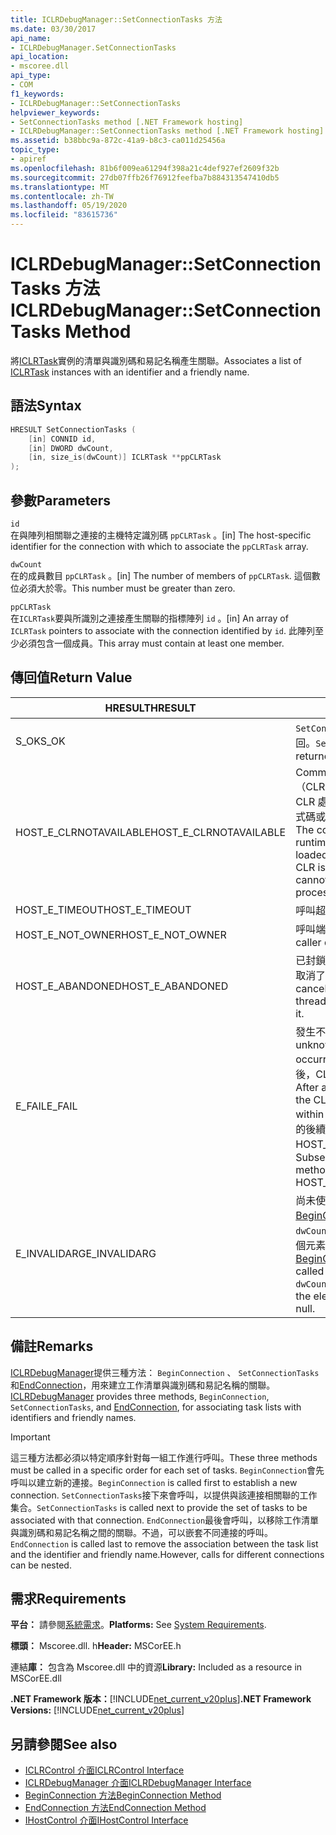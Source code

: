 ```yaml
---
title: ICLRDebugManager::SetConnectionTasks 方法
ms.date: 03/30/2017
api_name:
- ICLRDebugManager.SetConnectionTasks
api_location:
- mscoree.dll
api_type:
- COM
f1_keywords:
- ICLRDebugManager::SetConnectionTasks
helpviewer_keywords:
- SetConnectionTasks method [.NET Framework hosting]
- ICLRDebugManager::SetConnectionTasks method [.NET Framework hosting]
ms.assetid: b38bbc9a-872c-41a9-b8c3-ca011d25456a
topic_type:
- apiref
ms.openlocfilehash: 81b6f009ea61294f398a21c4def927ef2609f32b
ms.sourcegitcommit: 27db07ffb26f76912feefba7b884313547410db5
ms.translationtype: MT
ms.contentlocale: zh-TW
ms.lasthandoff: 05/19/2020
ms.locfileid: "83615736"
---
```

# <a name="iclrdebugmanagersetconnectiontasks-method"></a><span data-ttu-id="64e65-102">ICLRDebugManager::SetConnectionTasks 方法</span><span class="sxs-lookup"><span data-stu-id="64e65-102">ICLRDebugManager::SetConnectionTasks Method</span></span>
<span data-ttu-id="64e65-103">將[ICLRTask](iclrtask-interface.md)實例的清單與識別碼和易記名稱產生關聯。</span><span class="sxs-lookup"><span data-stu-id="64e65-103">Associates a list of [ICLRTask](iclrtask-interface.md) instances with an identifier and a friendly name.</span></span>  
  
## <a name="syntax"></a><span data-ttu-id="64e65-104">語法</span><span class="sxs-lookup"><span data-stu-id="64e65-104">Syntax</span></span>  
  
```cpp  
HRESULT SetConnectionTasks (  
    [in] CONNID id,  
    [in] DWORD dwCount,  
    [in, size_is(dwCount)] ICLRTask **ppCLRTask  
);  
```  
  
## <a name="parameters"></a><span data-ttu-id="64e65-105">參數</span><span class="sxs-lookup"><span data-stu-id="64e65-105">Parameters</span></span>  
 `id`  
 <span data-ttu-id="64e65-106">在與陣列相關聯之連接的主機特定識別碼 `ppCLRTask` 。</span><span class="sxs-lookup"><span data-stu-id="64e65-106">[in] The host-specific identifier for the connection with which to associate the `ppCLRTask` array.</span></span>  
  
 `dwCount`  
 <span data-ttu-id="64e65-107">在的成員數目 `ppCLRTask` 。</span><span class="sxs-lookup"><span data-stu-id="64e65-107">[in] The number of members of `ppCLRTask`.</span></span> <span data-ttu-id="64e65-108">這個數位必須大於零。</span><span class="sxs-lookup"><span data-stu-id="64e65-108">This number must be greater than zero.</span></span>  
  
 `ppCLRTask`  
 <span data-ttu-id="64e65-109">在`ICLRTask`要與所識別之連接產生關聯的指標陣列 `id` 。</span><span class="sxs-lookup"><span data-stu-id="64e65-109">[in] An array of `ICLRTask` pointers to associate with the connection identified by `id`.</span></span> <span data-ttu-id="64e65-110">此陣列至少必須包含一個成員。</span><span class="sxs-lookup"><span data-stu-id="64e65-110">This array must contain at least one member.</span></span>  
  
## <a name="return-value"></a><span data-ttu-id="64e65-111">傳回值</span><span class="sxs-lookup"><span data-stu-id="64e65-111">Return Value</span></span>  
  
|<span data-ttu-id="64e65-112">HRESULT</span><span class="sxs-lookup"><span data-stu-id="64e65-112">HRESULT</span></span>|<span data-ttu-id="64e65-113">說明</span><span class="sxs-lookup"><span data-stu-id="64e65-113">Description</span></span>|  
|-------------|-----------------|  
|<span data-ttu-id="64e65-114">S_OK</span><span class="sxs-lookup"><span data-stu-id="64e65-114">S_OK</span></span>|<span data-ttu-id="64e65-115">`SetConnectionTasks`已成功傳回。</span><span class="sxs-lookup"><span data-stu-id="64e65-115">`SetConnectionTasks` returned successfully.</span></span>|  
|<span data-ttu-id="64e65-116">HOST_E_CLRNOTAVAILABLE</span><span class="sxs-lookup"><span data-stu-id="64e65-116">HOST_E_CLRNOTAVAILABLE</span></span>|<span data-ttu-id="64e65-117">Common language runtime （CLR）尚未載入進程中，或 CLR 處於無法執行 managed 程式碼或成功處理呼叫的狀態。</span><span class="sxs-lookup"><span data-stu-id="64e65-117">The common language runtime (CLR) has not been loaded into a process, or the CLR is in a state in which it cannot run managed code or process the call successfully.</span></span>|  
|<span data-ttu-id="64e65-118">HOST_E_TIMEOUT</span><span class="sxs-lookup"><span data-stu-id="64e65-118">HOST_E_TIMEOUT</span></span>|<span data-ttu-id="64e65-119">呼叫超時。</span><span class="sxs-lookup"><span data-stu-id="64e65-119">The call timed out.</span></span>|  
|<span data-ttu-id="64e65-120">HOST_E_NOT_OWNER</span><span class="sxs-lookup"><span data-stu-id="64e65-120">HOST_E_NOT_OWNER</span></span>|<span data-ttu-id="64e65-121">呼叫端沒有擁有鎖定。</span><span class="sxs-lookup"><span data-stu-id="64e65-121">The caller does not own the lock.</span></span>|  
|<span data-ttu-id="64e65-122">HOST_E_ABANDONED</span><span class="sxs-lookup"><span data-stu-id="64e65-122">HOST_E_ABANDONED</span></span>|<span data-ttu-id="64e65-123">已封鎖的執行緒或光纖在等候時取消了事件。</span><span class="sxs-lookup"><span data-stu-id="64e65-123">An event was canceled while a blocked thread or fiber was waiting on it.</span></span>|  
|<span data-ttu-id="64e65-124">E_FAIL</span><span class="sxs-lookup"><span data-stu-id="64e65-124">E_FAIL</span></span>|<span data-ttu-id="64e65-125">發生不明的嚴重失敗。</span><span class="sxs-lookup"><span data-stu-id="64e65-125">An unknown catastrophic failure occurred.</span></span> <span data-ttu-id="64e65-126">在方法傳回 E_FAIL 之後，CLR 就無法在進程內使用。</span><span class="sxs-lookup"><span data-stu-id="64e65-126">After a method returns E_FAIL, the CLR is no longer usable within the process.</span></span> <span data-ttu-id="64e65-127">對裝載方法的後續呼叫會傳回 HOST_E_CLRNOTAVAILABLE。</span><span class="sxs-lookup"><span data-stu-id="64e65-127">Subsequent calls to hosting methods return HOST_E_CLRNOTAVAILABLE.</span></span>|  
|<span data-ttu-id="64e65-128">E_INVALIDARG</span><span class="sxs-lookup"><span data-stu-id="64e65-128">E_INVALIDARG</span></span>|<span data-ttu-id="64e65-129">尚未使用此值呼叫[BeginConnection](iclrdebugmanager-beginconnection-method.md) `id` ，或 `dwCount` 或 `id` 為零，或的其中一個元素 `ppCLRTask` 為 null。</span><span class="sxs-lookup"><span data-stu-id="64e65-129">[BeginConnection](iclrdebugmanager-beginconnection-method.md) has not been called using this value of `id`, or `dwCount` or `id` is zero, or one of the elements of `ppCLRTask` is null.</span></span>|  
  
## <a name="remarks"></a><span data-ttu-id="64e65-130">備註</span><span class="sxs-lookup"><span data-stu-id="64e65-130">Remarks</span></span>  
 <span data-ttu-id="64e65-131">[ICLRDebugManager](../../../../docs/framework/unmanaged-api/hosting/iclrdebugmanager-interface.md)提供三種方法： `BeginConnection` 、 `SetConnectionTasks` 和[EndConnection](iclrdebugmanager-endconnection-method.md)，用來建立工作清單與識別碼和易記名稱的關聯。</span><span class="sxs-lookup"><span data-stu-id="64e65-131">[ICLRDebugManager](../../../../docs/framework/unmanaged-api/hosting/iclrdebugmanager-interface.md) provides three methods, `BeginConnection`, `SetConnectionTasks`, and [EndConnection](iclrdebugmanager-endconnection-method.md), for associating task lists with identifiers and friendly names.</span></span>  
  
> [!IMPORTANT]
> <span data-ttu-id="64e65-132">這三種方法都必須以特定順序針對每一組工作進行呼叫。</span><span class="sxs-lookup"><span data-stu-id="64e65-132">These three methods must be called in a specific order for each set of tasks.</span></span> <span data-ttu-id="64e65-133">`BeginConnection`會先呼叫以建立新的連接。</span><span class="sxs-lookup"><span data-stu-id="64e65-133">`BeginConnection` is called first to establish a new connection.</span></span> <span data-ttu-id="64e65-134">`SetConnectionTasks`接下來會呼叫，以提供與該連接相關聯的工作集合。</span><span class="sxs-lookup"><span data-stu-id="64e65-134">`SetConnectionTasks` is called next to provide the set of tasks to be associated with that connection.</span></span> <span data-ttu-id="64e65-135">`EndConnection`最後會呼叫，以移除工作清單與識別碼和易記名稱之間的關聯。不過，可以嵌套不同連接的呼叫。</span><span class="sxs-lookup"><span data-stu-id="64e65-135">`EndConnection` is called last to remove the association between the task list and the identifier and friendly name.However, calls for different connections can be nested.</span></span>  
  
## <a name="requirements"></a><span data-ttu-id="64e65-136">需求</span><span class="sxs-lookup"><span data-stu-id="64e65-136">Requirements</span></span>  
 <span data-ttu-id="64e65-137">**平台：** 請參閱[系統需求](../../get-started/system-requirements.md)。</span><span class="sxs-lookup"><span data-stu-id="64e65-137">**Platforms:** See [System Requirements](../../get-started/system-requirements.md).</span></span>  
  
 <span data-ttu-id="64e65-138">**標頭：** Mscoree.dll. h</span><span class="sxs-lookup"><span data-stu-id="64e65-138">**Header:** MSCorEE.h</span></span>  
  
 <span data-ttu-id="64e65-139">連結**庫：** 包含為 Mscoree.dll 中的資源</span><span class="sxs-lookup"><span data-stu-id="64e65-139">**Library:** Included as a resource in MSCorEE.dll</span></span>  
  
 <span data-ttu-id="64e65-140">**.NET Framework 版本：**[!INCLUDE[net_current_v20plus](../../../../includes/net-current-v20plus-md.md)]</span><span class="sxs-lookup"><span data-stu-id="64e65-140">**.NET Framework Versions:** [!INCLUDE[net_current_v20plus](../../../../includes/net-current-v20plus-md.md)]</span></span>  
  
## <a name="see-also"></a><span data-ttu-id="64e65-141">另請參閱</span><span class="sxs-lookup"><span data-stu-id="64e65-141">See also</span></span>

- [<span data-ttu-id="64e65-142">ICLRControl 介面</span><span class="sxs-lookup"><span data-stu-id="64e65-142">ICLRControl Interface</span></span>](iclrcontrol-interface.md)
- [<span data-ttu-id="64e65-143">ICLRDebugManager 介面</span><span class="sxs-lookup"><span data-stu-id="64e65-143">ICLRDebugManager Interface</span></span>](iclrdebugmanager-interface.md)
- [<span data-ttu-id="64e65-144">BeginConnection 方法</span><span class="sxs-lookup"><span data-stu-id="64e65-144">BeginConnection Method</span></span>](iclrdebugmanager-beginconnection-method.md)
- [<span data-ttu-id="64e65-145">EndConnection 方法</span><span class="sxs-lookup"><span data-stu-id="64e65-145">EndConnection Method</span></span>](iclrdebugmanager-endconnection-method.md)
- [<span data-ttu-id="64e65-146">IHostControl 介面</span><span class="sxs-lookup"><span data-stu-id="64e65-146">IHostControl Interface</span></span>](ihostcontrol-interface.md)

